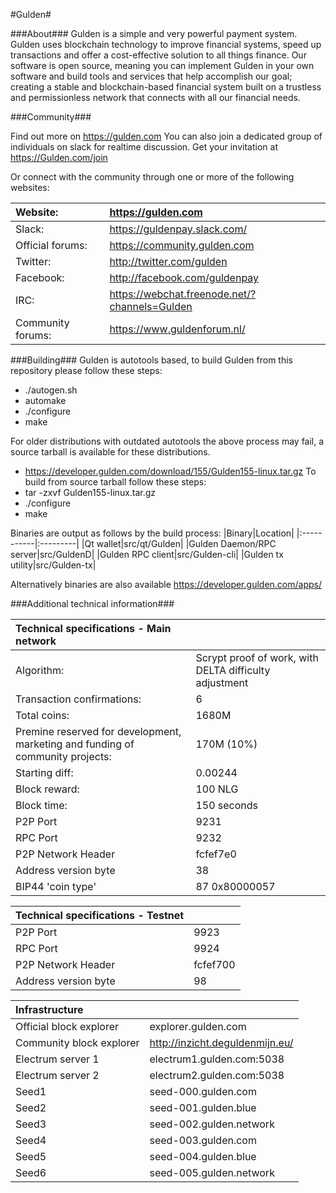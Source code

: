 #Gulden#

###About###
Gulden is a simple and very powerful payment system. Gulden uses blockchain technology to improve financial systems, speed up transactions and offer a cost-effective solution to all things finance. Our software is open source, meaning you can implement Gulden in your own software and build tools and services that help accomplish our goal; creating a stable and blockchain-based financial system built on a trustless and permissionless network that connects with all our financial needs.

###Community###

Find out more on https://gulden.com
You can also join a dedicated group of individuals on slack for realtime discussion. Get your invitation at https://Gulden.com/join

Or connect with the community through one or more of the following websites:

|Website:|https://gulden.com|
|:-----------|:-------|
|Slack:|https://guldenpay.slack.com/|
|Official forums:|https://community.gulden.com|
|Twitter:|http://twitter.com/gulden|
|Facebook:|http://facebook.com/guldenpay|
|IRC:|https://webchat.freenode.net/?channels=Gulden|
|Community forums:|https://www.guldenforum.nl/|


###Building###
Gulden is autotools based, to build Gulden from this repository please follow these steps:
* ./autogen.sh
* automake
* ./configure
* make

For older distributions with outdated autotools the above process may fail, a source tarball is available for these distributions.
* https://developer.gulden.com/download/155/Gulden155-linux.tar.gz
To build from source tarball follow these steps:
* tar -zxvf Gulden155-linux.tar.gz
* ./configure
* make

Binaries are output as follows by the build process:
|Binary|Location|
|:-----------|:---------|
|Qt wallet|src/qt/Gulden|
|Gulden Daemon/RPC server|src/GuldenD|
|Gulden RPC client|src/Gulden-cli|
|Gulden tx utility|src/Gulden-tx|

Alternatively binaries are also available https://developer.gulden.com/apps/


###Additional technical information###


|Technical specifications - Main network||
|:-----------|:---------|
|Algorithm:|Scrypt proof of work, with DELTA difficulty adjustment|
|Transaction confirmations:|6|
|Total coins:|1680M|
|Premine reserved for development, marketing and funding of community projects:|170M (10%)|
|Starting diff:|0.00244|
|Block reward:|100 NLG|
|Block time:|150 seconds|
|P2P Port|9231|
|RPC Port|9232|
|P2P Network Header|fcfef7e0|
|Address version byte|38|
|BIP44 'coin type'|87 0x80000057|

|Technical specifications - Testnet||
|:-----------|:---------|
|P2P Port|9923|
|RPC Port|9924|
|P2P Network Header|fcfef700|
|Address version byte|98|

|Infrastructure||
|:-----------|:---------|
|Official block explorer|explorer.gulden.com|
|Community block explorer|http://inzicht.deguldenmijn.eu/|
|Electrum server 1|electrum1.gulden.com:5038|
|Electrum server 2|electrum2.gulden.com:5038|
|Seed1|seed-000.gulden.com|
|Seed2|seed-001.gulden.blue|
|Seed3|seed-002.gulden.network|
|Seed4|seed-003.gulden.com|
|Seed5|seed-004.gulden.blue|
|Seed6|seed-005.gulden.network|